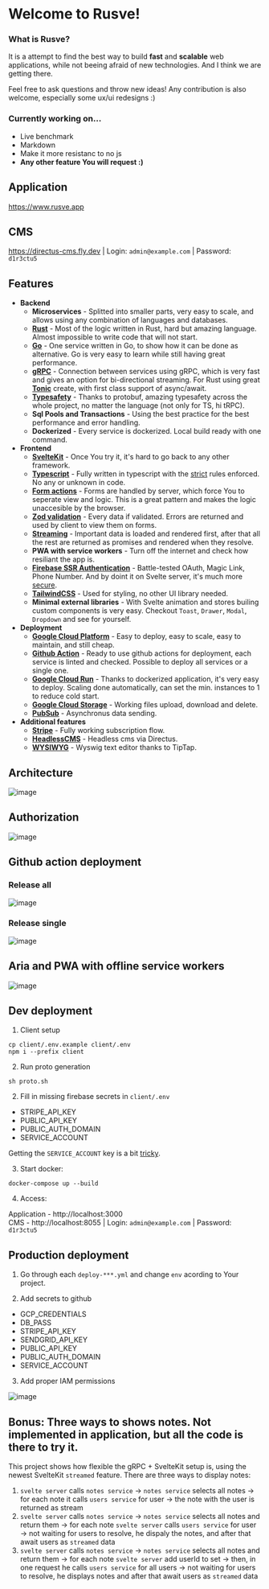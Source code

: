 # Welcome to Rusve!

### What is Rusve? 

It is a attempt to find the best way to build **fast** and **scalable** web applications, while not beeing afraid of new technologies. And I think we are getting there.

Feel free to ask questions and throw new ideas! Any contribution is also welcome, especially some ux/ui redesigns :)

### Currently working on...
- Live benchmark
- Markdown
- Make it more resistanc to no js
- **Any other feature You will request :)**

## Application
https://www.rusve.app
## CMS
https://directus-cms.fly.dev | Login: `admin@example.com` | Password: `d1r3ctu5` 

## Features
- **Backend**
  - **Microservices** - Splitted into smaller parts, very easy to scale, and allows using any combination of languages and databases.
  - **[Rust](https://www.rust-lang.org/)** - Most of the logic written in Rust, hard but amazing language. Almost impossible to write code that will not start.
  - **[Go](https://go.dev/)** - One service written in Go, to show how it can be done as alternative. Go is very easy to learn while still having great performance.
  - **[gRPC](https://grpc.io/)** - Connection between services using gRPC, which is very fast and gives an option for bi-directional streaming. For Rust using great **[Tonic](https://docs.rs/tonic/latest/tonic/)** create, with first class support of async/await.
  - **[Typesafety](https://protobuf.dev/)** - Thanks to protobuf, amazing typesafety across the whole project, no matter the language (not only for TS, hi tRPC).
  - **Sql Pools and Transactions** - Using the best practice for the best performance and error handling.
  - **Dockerized** - Every service is dockerized. Local build ready with one command.
- **Frontend**
  - **[SvelteKit](https://kit.svelte.dev/)** - Once You try it, it's hard to go back to any other framework.
  - **[Typescript](https://www.typescriptlang.org/)** - Fully written in typescript with the [strict](https://typescript-eslint.io/linting/configs#strict) rules enforced. No any or unknown in code.
  - **[Form actions](https://kit.svelte.dev/docs/form-actions)** - Forms are handled by server, which force You to seperate view and logic. This is a great pattern and makes the logic unaccesible by the browser. 
  - **[Zod validation](https://github.com/colinhacks/zod)** - Every data if validated. Errors are returned and used by client to view them on forms.
  - **[Streaming](https://kit.svelte.dev/docs/load#streaming-with-promises)** - Important data is loaded and rendered first, after that all the rest are returned as promises and rendered when they resolve.
  - **PWA with service workers** - Turn off the internet and check how resiliant the app is.
  - **[Firebase SSR Authentication](https://firebase.google.com/docs/auth)** - Battle-tested OAuth, Magic Link, Phone Number. And by doint it on Svelte server, it's much more [secure](https://firebase.google.com/docs/auth/admin/manage-cookies).
  - **[TailwindCSS](https://tailwindcss.com/)** - Used for styling, no other UI library needed. 
  - **Minimal external libraries** - With Svelte animation and stores builing custom components is very easy. Checkout `Toast`, `Drawer`, `Modal`, `Dropdown` and see for yourself.
- **Deployment**
  - **[Google Cloud Platform](https://cloud.google.com/)** - Easy to deploy, easy to scale, easy to maintain, and still cheap.
  - **[Github Action](https://docs.github.com/en/actions)** - Ready to use github actions for deployment, each service is linted and checked. Possible to deploy all services or a single one.
  - **[Google Cloud Run](https://cloud.google.com/run)** - Thanks to dockerized application, it's very easy to deploy. Scaling done automatically, can set the min. instances to 1 to reduce cold start.
  - **[Google Cloud Storage](https://cloud.google.com/storage)** - Working files upload, download and delete.
  - **[PubSub](https://cloud.google.com/pubsub)** - Asynchronus data sending.
- **Additional features**
  - **[Stripe](https://stripe.com/en-pl)** - Fully working subscription flow.
  - **[HeadlessCMS](https://directus.io/)** - Headless cms via Directus.
  - **[WYSIWYG](https://tiptap.dev/)** - Wyswig text editor thanks to TipTap.

## Architecture
![image](https://github.com/mpiorowski/rusve/assets/26543876/298a7569-f306-4812-9abd-fd146b81c85c)

## Authorization
![image](https://user-images.githubusercontent.com/26543876/235413978-93d49f92-e8bb-47ac-a46d-f0fc08cec350.png)

## Github action deployment
### Release all
![image](https://github.com/mpiorowski/rusve/assets/26543876/07189f9e-e20e-42e6-a637-1a086b9c82ec)
### Release single
![image](https://github.com/mpiorowski/rusve/assets/26543876/1072fc17-4c99-4af0-a25e-8b9b9077f6f3)

## Aria and PWA with offline service workers
![image](https://user-images.githubusercontent.com/26543876/236647026-0db54439-b841-4e69-8a2f-6976e423b453.png)

## Dev deployment

1. Client setup
```
cp client/.env.example client/.env
npm i --prefix client
```

2. Run proto generation
```
sh proto.sh
```

2. Fill in missing firebase secrets in `client/.env`
- STRIPE_API_KEY
- PUBLIC_API_KEY
- PUBLIC_AUTH_DOMAIN
- SERVICE_ACCOUNT

Getting the `SERVICE_ACCOUNT` key is a bit [tricky](https://firebase.google.com/docs/admin/setup#initialize_the_sdk_in_non-google_environments).


3. Start docker:
```
docker-compose up --build
```

4. Access:

Application - http://localhost:3000  
CMS         - http://localhost:8055 | Login: `admin@example.com` | Password: `d1r3ctu5` 

## Production deployment

1. Go through each `deploy-***.yml` and change `env` acording to Your project.

2. Add secrets to github
- GCP_CREDENTIALS 
- DB_PASS
- STRIPE_API_KEY
- SENDGRID_API_KEY
- PUBLIC_API_KEY
- PUBLIC_AUTH_DOMAIN
- SERVICE_ACCOUNT

3. Add proper IAM permissions

![image](https://user-images.githubusercontent.com/26543876/235579498-ce5d296e-3f14-4cb5-b6cd-d27419f4fc47.png)


## Bonus: Three ways to shows notes. Not implemented in application, but all the code is there to try it.
This project shows how flexible the gRPC + SvelteKit setup is, using the newest SvelteKit `streamed` feature. There are three ways to display notes:
1. `svelte server` calls `notes service` -> `notes service` selects all notes -> for each note it calls `users service` for user -> the note with the user is returned as stream
2. `svelte server` calls `notes service` -> `notes service` selects all notes and return them -> for each note `svelte server` calls `users service` for user -> not waiting for users to resolve, he dispaly the notes, and after that await users as `streamed` data
3. `svelte server` calls `notes service` -> `notes service` selects all notes and return them -> for each note `svelte server` add userId to set -> then, in one request he calls `users service` for all users -> not waiting for users to resolve, he displays notes and after that await users as `streamed` data
